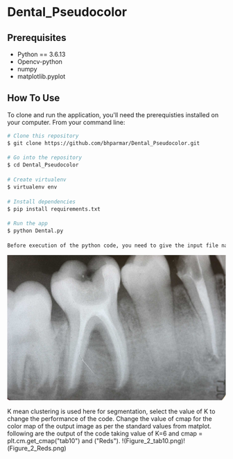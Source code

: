# Dental_Pseudocolor

## Prerequisites

* Python == 3.6.13
* Opencv-python
* numpy
* matplotlib.pyplot

## How To Use

To clone and run the application, you'll need the prerequisties installed on your computer. From your command line:

```bash
# Clone this repository
$ git clone https://github.com/bhparmar/Dental_Pseudocolor.git

# Go into the repository
$ cd Dental_Pseudocolor

# Create virtualenv
$ virtualenv env

# Install dependencies
$ pip install requirements.txt

# Run the app
$ python Dental.py

Before execution of the python code, you need to give the input file name in the code.
```
!["Dental x ray pseudocolor Application"](root2web.jpg)

K mean clustering is used here for segmentation, select the value of K to change the performance of the code.
Change the value of cmap for the color map of the output image as per the standard values from matplot.
following are the output of the code taking value of K=6 and cmap = plt.cm.get_cmap("tab10") and ("Reds").
!(Figure_2_tab10.png)!(Figure_2_Reds.png)
